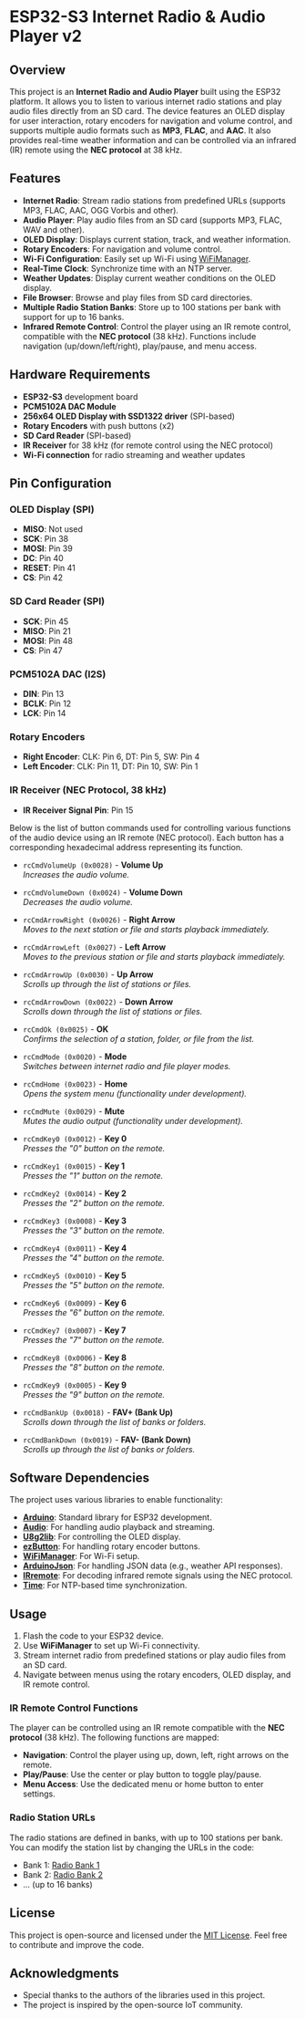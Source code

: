 # ESP32-S3 Internet Radio & Audio Player v2

## Overview

This project is an **Internet Radio and Audio Player** built using the ESP32 platform. It allows you to listen to various internet radio stations and play audio files directly from an SD card. The device features an OLED display for user interaction, rotary encoders for navigation and volume control, and supports multiple audio formats such as **MP3**, **FLAC**, and **AAC**. It also provides real-time weather information and can be controlled via an infrared (IR) remote using the **NEC protocol** at 38 kHz.

## Features

- **Internet Radio**: Stream radio stations from predefined URLs (supports MP3, FLAC, AAC, OGG Vorbis and other).
- **Audio Player**: Play audio files from an SD card (supports MP3, FLAC, WAV and other).
- **OLED Display**: Displays current station, track, and weather information.
- **Rotary Encoders**: For navigation and volume control.
- **Wi-Fi Configuration**: Easily set up Wi-Fi using [WiFiManager](https://github.com/tzapu/WiFiManager).
- **Real-Time Clock**: Synchronize time with an NTP server.
- **Weather Updates**: Display current weather conditions on the OLED display.
- **File Browser**: Browse and play files from SD card directories.
- **Multiple Radio Station Banks**: Store up to 100 stations per bank with support for up to 16 banks.
- **Infrared Remote Control**: Control the player using an IR remote control, compatible with the **NEC protocol** (38 kHz). Functions include navigation (up/down/left/right), play/pause, and menu access.

## Hardware Requirements

- **ESP32-S3** development board
- **PCM5102A DAC Module**
- **256x64 OLED Display with SSD1322 driver** (SPI-based)
- **Rotary Encoders** with push buttons (x2)
- **SD Card Reader** (SPI-based)
- **IR Receiver** for 38 kHz (for remote control using the NEC protocol)
- **Wi-Fi connection** for radio streaming and weather updates

## Pin Configuration

### OLED Display (SPI)
- **MISO**: Not used
- **SCK**: Pin 38
- **MOSI**: Pin 39
- **DC**: Pin 40
- **RESET**: Pin 41
- **CS**: Pin 42

### SD Card Reader (SPI)
- **SCK**: Pin 45
- **MISO**: Pin 21
- **MOSI**: Pin 48
- **CS**: Pin 47

### PCM5102A DAC (I2S)
- **DIN**: Pin 13
- **BCLK**: Pin 12
- **LCK**: Pin 14

### Rotary Encoders
- **Right Encoder**: CLK: Pin 6, DT: Pin 5, SW: Pin 4
- **Left Encoder**: CLK: Pin 11, DT: Pin 10, SW: Pin 1

### IR Receiver (NEC Protocol, 38 kHz)
- **IR Receiver Signal Pin**: Pin 15

Below is the list of button commands used for controlling various functions of the audio device using an IR remote (NEC protocol). Each button has a corresponding hexadecimal address representing its function.

- `rcCmdVolumeUp (0x0028)` - **Volume Up**  
  *Increases the audio volume.*
  
- `rcCmdVolumeDown (0x0024)` - **Volume Down**  
  *Decreases the audio volume.*
  
- `rcCmdArrowRight (0x0026)` - **Right Arrow**  
  *Moves to the next station or file and starts playback immediately.*
  
- `rcCmdArrowLeft (0x0027)` - **Left Arrow**  
  *Moves to the previous station or file and starts playback immediately.*
  
- `rcCmdArrowUp (0x0030)` - **Up Arrow**  
  *Scrolls up through the list of stations or files.*

- `rcCmdArrowDown (0x0022)` - **Down Arrow**  
  *Scrolls down through the list of stations or files.*
  
- `rcCmdOk (0x0025)` - **OK**  
  *Confirms the selection of a station, folder, or file from the list.*
  
- `rcCmdMode (0x0020)` - **Mode**  
  *Switches between internet radio and file player modes.*
  
- `rcCmdHome (0x0023)` - **Home**  
  *Opens the system menu (functionality under development).*
  
- `rcCmdMute (0x0029)` - **Mute**  
  *Mutes the audio output (functionality under development).*
  
- `rcCmdKey0 (0x0012)` - **Key 0**  
  *Presses the "0" button on the remote.*

- `rcCmdKey1 (0x0015)` - **Key 1**  
  *Presses the "1" button on the remote.*

- `rcCmdKey2 (0x0014)` - **Key 2**  
  *Presses the "2" button on the remote.*

- `rcCmdKey3 (0x0008)` - **Key 3**  
  *Presses the "3" button on the remote.*

- `rcCmdKey4 (0x0011)` - **Key 4**  
  *Presses the "4" button on the remote.*

- `rcCmdKey5 (0x0010)` - **Key 5**  
  *Presses the "5" button on the remote.*

- `rcCmdKey6 (0x0009)` - **Key 6**  
  *Presses the "6" button on the remote.*

- `rcCmdKey7 (0x0007)` - **Key 7**  
  *Presses the "7" button on the remote.*

- `rcCmdKey8 (0x0006)` - **Key 8**  
  *Presses the "8" button on the remote.*

- `rcCmdKey9 (0x0005)` - **Key 9**  
  *Presses the "9" button on the remote.*

- `rcCmdBankUp (0x0018)` - **FAV+ (Bank Up)**  
  *Scrolls down through the list of banks or folders.*

- `rcCmdBankDown (0x0019)` - **FAV- (Bank Down)**  
  *Scrolls up through the list of banks or folders.*

## Software Dependencies

The project uses various libraries to enable functionality:

- **[Arduino](https://www.arduino.cc/en/software)**: Standard library for ESP32 development.
- **[Audio](https://github.com/schreibfaul1/ESP32-audioI2S)**: For handling audio playback and streaming.
- **[U8g2lib](https://github.com/olikraus/u8g2)**: For controlling the OLED display.
- **[ezButton](https://github.com/ArduinoGetStarted/ezButton)**: For handling rotary encoder buttons.
- **[WiFiManager](https://github.com/tzapu/WiFiManager)**: For Wi-Fi setup.
- **[ArduinoJson](https://arduinojson.org/)**: For handling JSON data (e.g., weather API responses).
- **[IRremote](https://github.com/z3t0/Arduino-IRremote)**: For decoding infrared remote signals using the NEC protocol.
- **[Time](https://www.arduino.cc/reference/en/libraries/time/)**: For NTP-based time synchronization.

## Usage

1. Flash the code to your ESP32 device.
2. Use **WiFiManager** to set up Wi-Fi connectivity.
3. Stream internet radio from predefined stations or play audio files from an SD card.
4. Navigate between menus using the rotary encoders, OLED display, and IR remote control.

### IR Remote Control Functions
The player can be controlled using an IR remote compatible with the **NEC protocol** (38 kHz). The following functions are mapped:

- **Navigation**: Control the player using up, down, left, right arrows on the remote.
- **Play/Pause**: Use the center or play button to toggle play/pause.
- **Menu Access**: Use the dedicated menu or home button to enter settings.

### Radio Station URLs
The radio stations are defined in banks, with up to 100 stations per bank. You can modify the station list by changing the URLs in the code:

- Bank 1: [Radio Bank 1](https://raw.githubusercontent.com/sarunia/ESP32_stream/main/radio_v2_bank_01)
- Bank 2: [Radio Bank 2](https://raw.githubusercontent.com/sarunia/ESP32_stream/main/radio_v2_bank_02)
- ... (up to 16 banks)

## License

This project is open-source and licensed under the [MIT License](https://opensource.org/licenses/MIT). Feel free to contribute and improve the code.

## Acknowledgments

- Special thanks to the authors of the libraries used in this project.
- The project is inspired by the open-source IoT community.
